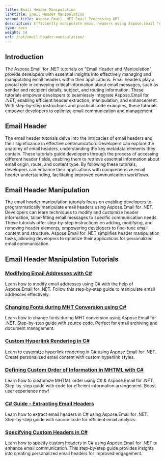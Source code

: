 ```yaml
---
title: Email Header Manipulation
linktitle: Email Header Manipulation
second_title: Aspose.Email .NET Email Processing API
description: Efficiently manipulate email headers using Aspose.Email for .NET tutorials. Learn to extract, modify, and personalize headers for enhanced communication.
type: docs
weight: 14
url: /net/email-header-manipulation/
---
```


## Introduction

The Aspose.Email for .NET tutorials on "Email Header and Manipulation" provide developers with essential insights into effectively managing and manipulating email headers within their applications. Email headers play a pivotal role in conveying critical information about email messages, such as sender and recipient details, subject, and routing information. These tutorials empower developers to seamlessly integrate Aspose.Email for .NET, enabling efficient header extraction, manipulation, and enhancement. With step-by-step instructions and practical code examples, these tutorials empower developers to optimize email communication and management.

## Email Header

The email header tutorials delve into the intricacies of email headers and their significance in effective communication. Developers can explore the anatomy of email headers, understanding the key metadata elements they contain. These tutorials guide developers through the process of accessing different header fields, enabling them to retrieve essential information about email origin, route, and content type. By following these tutorials, developers can enhance their applications with comprehensive email header understanding, facilitating improved communication workflows.

## Email Header Manipulation

The email header manipulation tutorials focus on enabling developers to programmatically manipulate email headers using Aspose.Email for .NET. Developers can learn techniques to modify and customize header information, tailor-fitting email messages to specific communication needs. These tutorials offer step-by-step instructions on adding, modifying, and removing header elements, empowering developers to fine-tune email content and structure. Aspose.Email for .NET simplifies header manipulation tasks, allowing developers to optimize their applications for personalized email communication.

## Email Header Manipulation Tutorials
### [Modifying Email Addresses with C#](./modifying-email-addresses-with-csharp/)
Learn how to modify email addresses using C# with the help of Aspose.Email for .NET. Follow this step-by-step guide to manipulate email addresses effectively.
### [Changing Fonts during MHT Conversion using C#](./changing-fonts-during-mht-conversion-using-csharp/)
Learn how to change fonts during MHT conversion using Aspose.Email for .NET. Step-by-step guide with source code. Perfect for email archiving and document management.
### [Custom Hyperlink Rendering in C# ](./custom-hyperlink-rendering-in-csharp/)
Learn to customize hyperlink rendering in C# using Aspose.Email for .NET. Create personalized email content with custom hyperlink styles.
### [Defining Custom Order of Information in MHTML with C#](./defining-custom-order-of-information-in-mhtml-with-csharp/)
Learn how to customize MHTML order using C# & Aspose.Email for .NET. Step-by-step guide with code for efficient information arrangement. Boost user experience now!
### [C# Guide - Extracting Email Headers](./csharp-guide-extracting-email-headers/)
Learn how to extract email headers in C# using Aspose.Email for .NET. Step-by-step guide with source code for efficient email analysis. 
### [Specifying Custom Headers in C#](./specifying-custom-headers-in-csharp/)
Learn how to specify custom headers in C# using Aspose.Email for .NET to enhance email communication. This step-by-step guide provides insights into creating personalized email headers for improved engagement.